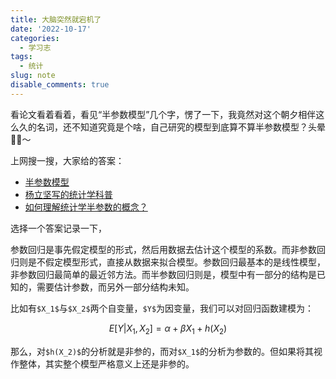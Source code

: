 ```yaml
---
title: 大脑突然就宕机了
date: '2022-10-17'
categories:
  - 学习志
tags:
  - 统计
slug: note
disable_comments: true
---
```


看论文看着看着，看见“半参数模型”几个字，愣了一下，我竟然对这个朝夕相伴这么久的名词，还不知道究竟是个啥，自己研究的模型到底算不算半参数模型？头晕😵‍💫～

上网搜一搜，大家给的答案：

- [半参数模型](https://www.jianshu.com/p/a97c5a0718f8)
- [杨立坚写的统计学科普](https://blog.sciencenet.cn/blog-941132-1080151.html)
- [如何理解统计学半参数的概念？](https://www.zhihu.com/question/24373415)

选择一个答案记录一下，


参数回归是事先假定模型的形式，然后用数据去估计这个模型的系数。而非参数回归则是不假定模型形式，直接从数据来拟合模型。参数回归最基本的是线性模型，非参数回归最简单的最近邻方法。而半参数回归则是，模型中有一部分的结构是已知的，需要估计参数，而另外一部分结构未知。

比如有`$X_1$`与`$X_2$`两个自变量，`$Y$`为因变量，我们可以对回归函数建模为：

$$E[Y|X_1, X_2]= \alpha + \beta X_1 + h(X_2)$$

那么，对`$h(X_2)$`的分析就是非参的，而对`$X_1$`的分析为参数的。但如果将其视作整体，其实整个模型严格意义上还是非参的。

